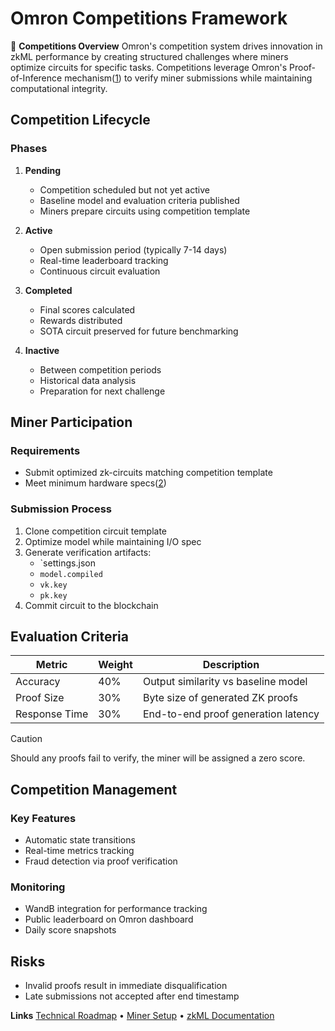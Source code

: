 # Omron Competitions Framework

🥩 **Competitions Overview**
Omron's competition system drives innovation in zkML performance by creating structured challenges where miners optimize circuits for specific tasks. Competitions leverage Omron's Proof-of-Inference mechanism([1](https://docs.omron.ai/intro-to-omron)) to verify miner submissions while maintaining computational integrity.

## Competition Lifecycle

### Phases

1. **Pending**

   - Competition scheduled but not yet active
   - Baseline model and evaluation criteria published
   - Miners prepare circuits using competition template

2. **Active**

   - Open submission period (typically 7-14 days)
   - Real-time leaderboard tracking
   - Continuous circuit evaluation

3. **Completed**

   - Final scores calculated
   - Rewards distributed
   - SOTA circuit preserved for future benchmarking

4. **Inactive**
   - Between competition periods
   - Historical data analysis
   - Preparation for next challenge

## Miner Participation

### Requirements

- Submit optimized zk-circuits matching competition template
- Meet minimum hardware specs([2](https://docs.omron.ai/miner-validator-resources))

### Submission Process

1. Clone competition circuit template
2. Optimize model while maintaining I/O spec
3. Generate verification artifacts:
   - `settings.json
   - `model.compiled`
   - `vk.key`
   - `pk.key`
4. Commit circuit to the blockchain

## Evaluation Criteria

| Metric        | Weight | Description                         |
| ------------- | ------ | ----------------------------------- |
| Accuracy      | 40%    | Output similarity vs baseline model |
| Proof Size    | 30%    | Byte size of generated ZK proofs    |
| Response Time | 30%    | End-to-end proof generation latency |

> [!CAUTION]
> Should any proofs fail to verify, the miner will be assigned a zero score.

## Competition Management

### Key Features

- Automatic state transitions
- Real-time metrics tracking
- Fraud detection via proof verification

### Monitoring

- WandB integration for performance tracking
- Public leaderboard on Omron dashboard
- Daily score snapshots

## Risks

- Invalid proofs result in immediate disqualification
- Late submissions not accepted after end timestamp

**Links**
[Technical Roadmap](https://docs.omron.ai/technical-roadmap) • [Miner Setup](https://docs.omron.ai/miner-validator-resources) • [zkML Documentation](https://docs.omron.ai/custom_circuit_integrations)
